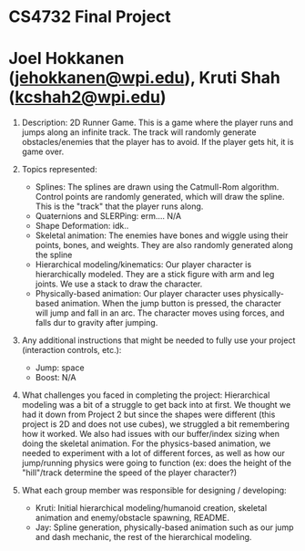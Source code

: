 # CS4732 Final Project
# Joel Hokkanen (jehokkanen@wpi.edu), Kruti Shah (kcshah2@wpi.edu)

1. Description: 2D Runner Game. This is a game where the player runs and jumps along an infinite track. The track will randomly generate obstacles/enemies that the player has to avoid. If the player gets hit, it is game over. 

2. Topics represented:
    - Splines: The splines are drawn using the Catmull-Rom algorithm. Control points are randomly generated, which will draw the spline. This is the "track" that the player runs along. 
    - Quaternions and SLERPing: erm.... N/A
    - Shape Deformation: idk..
    - Skeletal animation: The enemies have bones and wiggle using their points, bones, and weights. They are also randomly generated along the spline
    - Hierarchical modeling/kinematics: Our player character is hierarchically modeled. They are a stick figure with arm and leg joints. We use a stack to draw the character.
    - Physically-based animation: Our player character uses physically-based animation. When the jump button is pressed, the character will jump and fall in an arc. The character moves using forces, and falls dur to gravity after jumping. 

3. Any additional instructions that might be needed to fully use your project (interaction controls, etc.): 
    - Jump: space
    - Boost: N/A

4. What challenges you faced in completing the project: Hierarchical modeling was a bit of a struggle to get back into at first. We thought we had it down from Project 2 but since the shapes were different (this project is 2D and does not use cubes), we struggled a bit remembering how it worked. We also had issues with our buffer/index sizing when doing the skeletal animation. For the physics-based animation, we needed to experiment with a lot of different forces, as well as how our jump/running physics were going to function (ex: does the height of the "hill"/track determine the speed of the player character?)

5. What each group member was responsible for designing / developing:
    - Kruti: Initial hierarchical modeling/humanoid creation, skeletal animation and enemy/obstacle spawning, README.
    - Jay: Spline generation, physically-based animation such as our jump and dash mechanic, the rest of the hierarchical modeling. 